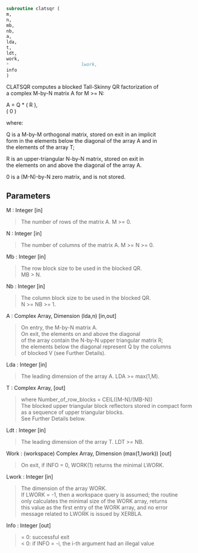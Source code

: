 ```fortran  
subroutine clatsqr (  
m,  
n,  
mb,  
nb,  
a,  
lda,  
t,  
ldt,  
work,  
*                           lwork,  
info  
)  
```  
  
CLATSQR computes a blocked Tall-Skinny QR factorization of  
a complex M-by-N matrix A for M >= N:  
  
A = Q * ( R ),  
( 0 )  
  
where:  
  
Q is a M-by-M orthogonal matrix, stored on exit in an implicit  
form in the elements below the diagonal of the array A and in  
the elements of the array T;  
  
R is an upper-triangular N-by-N matrix, stored on exit in  
the elements on and above the diagonal of the array A.  
  
0 is a (M-N)-by-N zero matrix, and is not stored.  
  
  
## Parameters  
M : Integer [in]  
> The number of rows of the matrix A.  M >= 0.  
  
N : Integer [in]  
> The number of columns of the matrix A. M >= N >= 0.  
  
Mb : Integer [in]  
> The row block size to be used in the blocked QR.  
> MB > N.  
  
Nb : Integer [in]  
> The column block size to be used in the blocked QR.  
> N >= NB >= 1.  
  
A : Complex Array, Dimension (lda,n) [in,out]  
> On entry, the M-by-N matrix A.  
> On exit, the elements on and above the diagonal  
> of the array contain the N-by-N upper triangular matrix R;  
> the elements below the diagonal represent Q by the columns  
> of blocked V (see Further Details).  
  
Lda : Integer [in]  
> The leading dimension of the array A.  LDA >= max(1,M).  
  
T : Complex Array, [out]  
> where Number_of_row_blocks = CEIL((M-N)/(MB-N))  
> The blocked upper triangular block reflectors stored in compact form  
> as a sequence of upper triangular blocks.  
> See Further Details below.  
  
Ldt : Integer [in]  
> The leading dimension of the array T.  LDT >= NB.  
  
Work : (workspace) Complex Array, Dimension (max(1,lwork)) [out]  
> On exit, if INFO = 0, WORK(1) returns the minimal LWORK.  
  
Lwork : Integer [in]  
> The dimension of the array WORK.  
> If LWORK = -1, then a workspace query is assumed; the routine  
> only calculates the minimal size of the WORK array, returns  
> this value as the first entry of the WORK array, and no error  
> message related to LWORK is issued by XERBLA.  
  
Info : Integer [out]  
> = 0:  successful exit  
> < 0:  if INFO = -i, the i-th argument had an illegal value  
  
